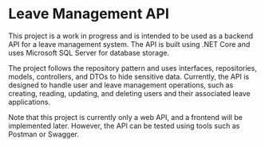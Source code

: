 # Leave Management API
This project is a work in progress and is intended to be used as a backend API for a leave management system. The API is built using .NET Core and uses Microsoft SQL Server for database storage.

The project follows the repository pattern and uses interfaces, repositories, models, controllers, and DTOs to hide sensitive data. Currently, the API is designed to handle user and leave management operations, such as creating, reading, updating, and deleting users and their associated leave applications.

Note that this project is currently only a web API, and a frontend will be implemented later. However, the API can be tested using tools such as Postman or Swagger.
